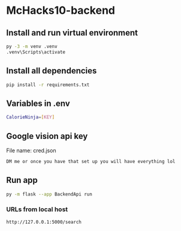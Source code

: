 # McHacks10-backend

## Install and run virtual environment
```sh
py -3 -m venv .venv
.venv\Scripts\activate
```

## Install all dependencies
```sh
pip install -r requirements.txt
```

## Variables in .env
```sh
CalorieNinja=[KEY]
```

## Google vision api key

File name: cred.json
```sh
DM me or once you have that set up you will have everything lol
```

## Run app
```sh
py -m flask --app BackendApi run
```

### URLs from local host
```sh
http://127.0.0.1:5000/search
```
